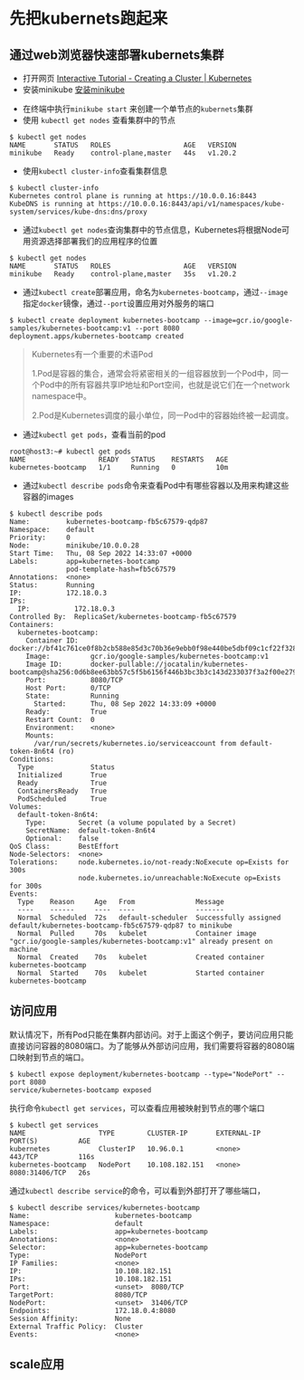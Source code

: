 # 先把kubernets跑起来

## 通过web浏览器快速部署kubernets集群

- 打开网页 [Interactive Tutorial - Creating a Cluster | Kubernetes](https://kubernetes.io/docs/tutorials/kubernetes-basics/create-cluster/cluster-interactive/)
- 安装minikube [安装minikube](./ubuntu安装minikube.md)

* 在终端中执行`minikube start` 来创建一个单节点的`kubernets`集群
* 使用 `kubectl get nodes` 查看集群中的节点

```shell
$ kubectl get nodes
NAME       STATUS   ROLES                  AGE   VERSION
minikube   Ready    control-plane,master   44s   v1.20.2
```

- 使用`kubectl cluster-info`查看集群信息

```shell
$ kubectl cluster-info
Kubernetes control plane is running at https://10.0.0.16:8443
KubeDNS is running at https://10.0.0.16:8443/api/v1/namespaces/kube-system/services/kube-dns:dns/proxy
```

- 通过`kubectl get nodes`查询集群中的节点信息，Kubernetes将根据Node可用资源选择部署我们的应用程序的位置

```shell
$ kubectl get nodes
NAME       STATUS   ROLES                  AGE   VERSION
minikube   Ready    control-plane,master   35s   v1.20.2
```

- 通过`kubectl create`部署应用，命名为`kubernetes-bootcamp`，通过`--image`指定`docker`镜像，通过`--port`设置应用对外服务的端口

```shell
$ kubectl create deployment kubernetes-bootcamp --image=gcr.io/google-samples/kubernetes-bootcamp:v1 --port 8080
deployment.apps/kubernetes-bootcamp created
```

> Kubernetes有一个重要的术语Pod
>
> 1.Pod是容器的集合，通常会将紧密相关的一组容器放到一个Pod中，同一个Pod中的所有容器共享IP地址和Port空间，也就是说它们在一个network namespace中。
>
> 2.Pod是Kubernetes调度的最小单位，同一Pod中的容器始终被一起调度。

- 通过`kubectl get pods`，查看当前的pod

```shell
root@host3:~# kubectl get pods
NAME                  READY   STATUS    RESTARTS   AGE
kubernetes-bootcamp   1/1     Running   0          10m
```

- 通过`kubectl describe pods`命令来查看Pod中有哪些容器以及用来构建这些容器的images

```shell
$ kubectl describe pods
Name:         kubernetes-bootcamp-fb5c67579-qdp87
Namespace:    default
Priority:     0
Node:         minikube/10.0.0.28
Start Time:   Thu, 08 Sep 2022 14:33:07 +0000
Labels:       app=kubernetes-bootcamp
              pod-template-hash=fb5c67579
Annotations:  <none>
Status:       Running
IP:           172.18.0.3
IPs:
  IP:           172.18.0.3
Controlled By:  ReplicaSet/kubernetes-bootcamp-fb5c67579
Containers:
  kubernetes-bootcamp:
    Container ID:   docker://bf41c761ce0f8b2cb588e85d3c70b36e9ebb0f98e440be5dbf09c1cf22f3287c
    Image:          gcr.io/google-samples/kubernetes-bootcamp:v1
    Image ID:       docker-pullable://jocatalin/kubernetes-bootcamp@sha256:0d6b8ee63bb57c5f5b6156f446b3bc3b3c143d233037f3a2f00e279c8fcc64af
    Port:           8080/TCP
    Host Port:      0/TCP
    State:          Running
      Started:      Thu, 08 Sep 2022 14:33:09 +0000
    Ready:          True
    Restart Count:  0
    Environment:    <none>
    Mounts:
      /var/run/secrets/kubernetes.io/serviceaccount from default-token-8n6t4 (ro)
Conditions:
  Type              Status
  Initialized       True 
  Ready             True 
  ContainersReady   True 
  PodScheduled      True 
Volumes:
  default-token-8n6t4:
    Type:        Secret (a volume populated by a Secret)
    SecretName:  default-token-8n6t4
    Optional:    false
QoS Class:       BestEffort
Node-Selectors:  <none>
Tolerations:     node.kubernetes.io/not-ready:NoExecute op=Exists for 300s
                 node.kubernetes.io/unreachable:NoExecute op=Exists for 300s
Events:
  Type    Reason     Age   From               Message
  ----    ------     ----  ----               -------
  Normal  Scheduled  72s   default-scheduler  Successfully assigned default/kubernetes-bootcamp-fb5c67579-qdp87 to minikube
  Normal  Pulled     70s   kubelet            Container image "gcr.io/google-samples/kubernetes-bootcamp:v1" already present on machine
  Normal  Created    70s   kubelet            Created container kubernetes-bootcamp
  Normal  Started    70s   kubelet            Started container kubernetes-bootcamp
```

## 访问应用

默认情况下，所有Pod只能在集群内部访问。对于上面这个例子，要访问应用只能直接访问容器的8080端口。为了能够从外部访问应用，我们需要将容器的8080端口映射到节点的端口。

```shell
$ kubectl expose deployment/kubernetes-bootcamp --type="NodePort" --port 8080
service/kubernetes-bootcamp exposed
```

执行命令`kubectl get services`，可以查看应用被映射到节点的哪个端口

```shell
$ kubectl get services
NAME                  TYPE        CLUSTER-IP       EXTERNAL-IP   PORT(S)          AGE
kubernetes            ClusterIP   10.96.0.1        <none>        443/TCP          116s
kubernetes-bootcamp   NodePort    10.108.182.151   <none>        8080:31406/TCP   26s
```

通过`kubectl describe service`的命令，可以看到外部打开了哪些端口，

```shell
$ kubectl describe services/kubernetes-bootcamp
Name:                     kubernetes-bootcamp
Namespace:                default
Labels:                   app=kubernetes-bootcamp
Annotations:              <none>
Selector:                 app=kubernetes-bootcamp
Type:                     NodePort
IP Families:              <none>
IP:                       10.108.182.151
IPs:                      10.108.182.151
Port:                     <unset>  8080/TCP
TargetPort:               8080/TCP
NodePort:                 <unset>  31406/TCP
Endpoints:                172.18.0.4:8080
Session Affinity:         None
External Traffic Policy:  Cluster
Events:                   <none>
```



## scale应用

```shell

```


